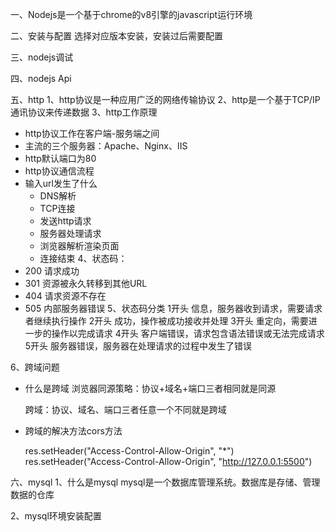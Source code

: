 一、Nodejs是一个基于chrome的v8引擎的javascript运行环境

二、安装与配置
选择对应版本安装，安装过后需要配置

三、nodejs调试

四、nodejs Api

五、http
1、http协议是一种应用广泛的网络传输协议
2、http是一个基于TCP/IP通讯协议来传递数据
3、http工作原理
  * http协议工作在客户端-服务端之间
  * 主流的三个服务器：Apache、Nginx、IIS
  * http默认端口为80
  * http协议通信流程
  * 输入url发生了什么
    * DNS解析
    * TCP连接
    * 发送http请求
    * 服务器处理请求
    * 浏览器解析渲染页面
    * 连接结束
4、状态码：
  * 200 请求成功
  * 301 资源被永久转移到其他URL
  * 404 请求资源不存在
  * 505 内部服务器错误
5、状态码分类
  1开头 信息，服务器收到请求，需要请求者继续执行操作
  2开头 成功，操作被成功接收并处理
  3开头 重定向，需要进一步的操作以完成请求
  4开头 客户端错误，请求包含语法错误或无法完成请求
  5开头 服务器错误，服务器在处理请求的过程中发生了错误

6、跨域问题
  * 什么是跨域
    浏览器同源策略：协议+域名+端口三者相同就是同源

    跨域：协议、域名、端口三者任意一个不同就是跨域
  
  * 跨域的解决方法cors方法
    <!-- 设置允许跨域的域名 -->
    res.setHeader("Access-Control-Allow-Origin", "*")
    res.setHeader("Access-Control-Allow-Origin", "http://127.0.0.1:5500")

六、mysql
1、什么是mysql
mysql是一个数据库管理系统。数据库是存储、管理数据的仓库

2、mysql环境安装配置